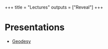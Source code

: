 +++
title = "Lectures"
outputs = ["Reveal"]
+++

# Presentations

* [Geodesy](/lectures/geodesy/index.html)
